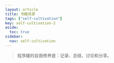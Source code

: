 ```yaml
---
layout: article
title: 书籍资源
tags: ["self-cultivation"]
key: self-cultivation-2
aside:
  toc: true
sidebar:
  nav: self-cultivation
---
```


> 程序媛的自我修养是：记录、总结、讨论和分享。

<br />
